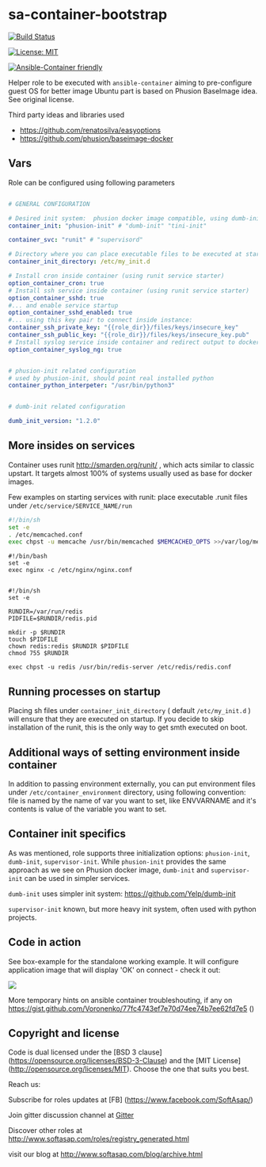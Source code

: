 sa-container-bootstrap
======================

[![Build Status](https://travis-ci.org/softasap/sa-container-bootstrap.svg?branch=master)](https://travis-ci.org/softasap/sa-container-bootstrap)

[![License: MIT][softasap-license-image] ][softasap-license-url]

[![Ansible-Container friendly][ansible-container-image] ][ansible-container-url]


[ansible-container-image]: https://img.shields.io/badge/ansible--container-ready-brightgreen.svg
[ansible-container-url]: http://bit.ly/ansible-container
[softasap-license-image]: https://img.shields.io/badge/License-MIT-yellow.svg
[softasap-license-url]: https://opensource.org/licenses/MIT


Helper role to be executed with `ansible-container` aiming to pre-configure guest OS for better image
Ubuntu part is based on Phusion BaseImage idea. See original license.

Third party ideas and libraries used
 - https://github.com/renatosilva/easyoptions
 - https://github.com/phusion/baseimage-docker

Vars
----

Role can be configured using following parameters
```YAML

# GENERAL CONFIGURATION

# Desired init system:  phusion docker image compatible, using dumb-init
container_init: "phusion-init" # "dumb-init" "tini-init"

container_svc: "runit" # "supervisord"

# Directory where you can place executable files to be executed at startup
container_init_directory: /etc/my_init.d

# Install cron inside container (using runit service starter)
option_container_cron: true
# Install ssh service inside container (using runit service starter)
option_container_sshd: true
#... and enable service startup
option_container_sshd_enabled: true
#... using this key pair to connect inside instance:
container_ssh_private_key: "{{role_dir}}/files/keys/insecure_key"
container_ssh_public_key: "{{role_dir}}/files/keys/insecure_key.pub"
# Install syslog service inside container and redirect output to docker logs (using runit service starter)
option_container_syslog_ng: true


# phusion-init related configuration
# used by phusion-init, should point real installed python
container_python_interpeter: "/usr/bin/python3"


# dumb-init related configuration

dumb_init_version: "1.2.0"
```  

More insides on services
-------------------------

Container uses runit http://smarden.org/runit/ , which acts similar to classic upstart. It targets almost 100% of systems usually used as base for docker images.

Few examples on starting services with runit: place executable .runit files under `/etc/service/SERVICE_NAME/run`

```bash
#!/bin/sh
set -e
. /etc/memcached.conf
exec chpst -u memcache /usr/bin/memcached $MEMCACHED_OPTS >>/var/log/memcached.log 2>&1
```

```
#!/bin/bash
set -e
exec nginx -c /etc/nginx/nginx.conf
```

```

#!/bin/sh
set -e

RUNDIR=/var/run/redis
PIDFILE=$RUNDIR/redis.pid

mkdir -p $RUNDIR
touch $PIDFILE
chown redis:redis $RUNDIR $PIDFILE
chmod 755 $RUNDIR

exec chpst -u redis /usr/bin/redis-server /etc/redis/redis.conf
```

Running processes on startup
----------------------------

Placing sh files under `container_init_directory` ( default `/etc/my_init.d` ) will ensure that they are executed on startup.
If you decide to skip installation of the runit, this is the only way to get smth executed on boot.


Additional ways of setting environment inside container
-------------------------------------------------------

In addition to passing environment externally, you can put environment files under `/etc/container_environment` directory,
using following convention: file is named by the name of var you want to set, like ENVVARNAME and it's contents is value of the variable you want to set.


Container init specifics
------------------------

As was mentioned, role supports three initialization options: `phusion-init`, `dumb-init`, `supervisor-init`.
While `phusion-init` provides the same approach as we see on Phusion docker image, `dumb-init` and `supervisor-init` can be used in simpler
services.

`dumb-init` uses simpler init system: https://github.com/Yelp/dumb-init

`supervisor-init` known, but more heavy init system, often used with python projects.

Code in action
--------------

See box-example for the standalone working example. It will configure application
image that will display 'OK' on connect - check it out:

[![](https://github.com/play-with-docker/stacks/raw/cff22438cb4195ace27f9b15784bbb497047afa7/assets/images/button.png)](http://play-with-docker.com?stack=https://raw.githubusercontent.com/softasap/sa-container-bootstrap/master/box-example/docker-compose-try.yml)

More temporary hints on ansible container troubleshouting, if any on https://gist.github.com/Voronenko/77fc4743ef7e70d74ee74b7ee62fd7e5  ()


Copyright and license
---------------------

Code is dual licensed under the [BSD 3 clause] (https://opensource.org/licenses/BSD-3-Clause) and the [MIT License] (http://opensource.org/licenses/MIT). Choose the one that suits you best.


Reach us:

Subscribe for roles updates at [FB] (https://www.facebook.com/SoftAsap/)

Join gitter discussion channel at [Gitter](https://gitter.im/softasap)

Discover other roles at  http://www.softasap.com/roles/registry_generated.html

visit our blog at http://www.softasap.com/blog/archive.html
